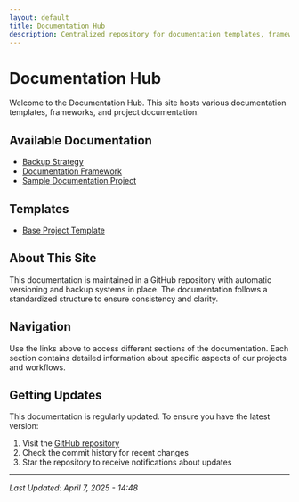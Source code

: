 ```yaml
---
layout: default
title: Documentation Hub
description: Centralized repository for documentation templates, frameworks, and project documentation
---
```


# Documentation Hub

Welcome to the Documentation Hub. This site hosts various documentation templates, frameworks, and project documentation.

## Available Documentation

- [Backup Strategy](/documentation-projects/docs/backup-strategy/)
- [Documentation Framework](/documentation-projects/Documentation-Framework.html)
- [Sample Documentation Project](/documentation-projects/Sample-Documentation-Project/)

## Templates

- [Base Project Template](/documentation-projects/templates/Base-Project-Template.html)

## About This Site

This documentation is maintained in a GitHub repository with automatic versioning and backup systems in place. The documentation follows a standardized structure to ensure consistency and clarity.

## Navigation

Use the links above to access different sections of the documentation. Each section contains detailed information about specific aspects of our projects and workflows.

## Getting Updates

This documentation is regularly updated. To ensure you have the latest version:

1. Visit the [GitHub repository](https://github.com/Raytogether/documentation-projects)
2. Check the commit history for recent changes
3. Star the repository to receive notifications about updates

---

*Last Updated: April 7, 2025 - 14:48*

